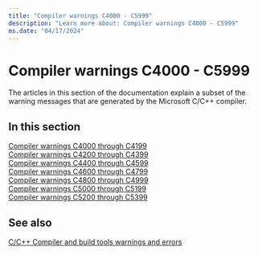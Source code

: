 ```yaml
---
title: "Compiler warnings C4000 - C5999"
description: "Learn more about: Compiler warnings C4000 - C5999"
ms.date: "04/17/2024"
---
```

# Compiler warnings C4000 - C5999

The articles in this section of the documentation explain a subset of the warning messages that are generated by the Microsoft C/C++ compiler.

## In this section

[Compiler warnings C4000 through C4199](../compiler-warnings/compiler-warnings-c4000-through-c4199.md)\
[Compiler warnings C4200 through C4399](../compiler-warnings/compiler-warnings-c4200-through-c4399.md)\
[Compiler warnings C4400 through C4599](../compiler-warnings/compiler-warnings-c4400-through-c4599.md)\
[Compiler warnings C4600 through C4799](../compiler-warnings/compiler-warnings-c4600-through-c4799.md)\
[Compiler warnings C4800 through C4999](../compiler-warnings/compiler-warnings-c4800-through-c4999.md)\
[Compiler warnings C5000 through C5199](../compiler-warnings/compiler-warnings-c5000-through-c5199.md)\
[Compiler warnings C5200 through C5399](../compiler-warnings/compiler-warnings-c5200-through-c5399.md)

## See also

[C/C++ Compiler and build tools warnings and errors](../compiler-errors-1/c-cpp-build-errors.md)
